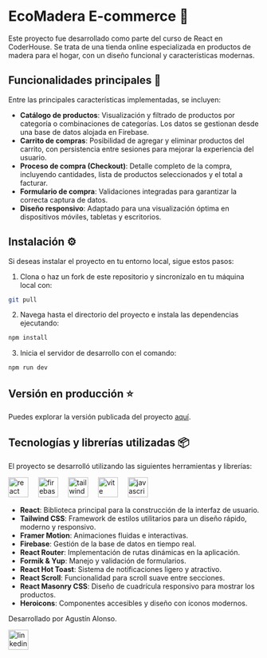 # EcoMadera E-commerce 🛒

Este proyecto fue desarrollado como parte del curso de React en CoderHouse. Se trata de una tienda online especializada en productos de madera para el hogar, con un diseño funcional y características modernas.

## Funcionalidades principales 🚀

Entre las principales características implementadas, se incluyen:

- **Catálogo de productos**: Visualización y filtrado de productos por categoría o combinaciones de categorías. Los datos se gestionan desde una base de datos alojada en Firebase.
- **Carrito de compras**: Posibilidad de agregar y eliminar productos del carrito, con persistencia entre sesiones para mejorar la experiencia del usuario.
- **Proceso de compra (Checkout)**: Detalle completo de la compra, incluyendo cantidades, lista de productos seleccionados y el total a facturar.
- **Formulario de compra**: Validaciones integradas para garantizar la correcta captura de datos.
- **Diseño responsivo**: Adaptado para una visualización óptima en dispositivos móviles, tabletas y escritorios.

## Instalación ⚙️

Si deseas instalar el proyecto en tu entorno local, sigue estos pasos:

1. Clona o haz un fork de este repositorio y sincronízalo en tu máquina local con:
```bash
git pull
```
   
2. Navega hasta el directorio del proyecto e instala las dependencias ejecutando:

```bash
npm install
```

3. Inicia el servidor de desarrollo con el comando:

```bash
npm run dev
```

## Versión en producción ⭐

Puedes explorar la versión publicada del proyecto [aquí](https://eco-madera-agustin-alonso.vercel.app/).

## Tecnologías y librerías utilizadas 📦

El proyecto se desarrolló utilizando las siguientes herramientas y librerías:

<div align="left">
  <img src="https://skillicons.dev/icons?i=react" height="40" alt="react logo"  />
  <img width="12" />
  <img src="https://skillicons.dev/icons?i=firebase" height="40" alt="firebase logo"  />
  <img width="12" />
  <img src="https://skillicons.dev/icons?i=tailwind" height="40" alt="tailwindcss logo"  />
   <img width="12" />
  <img src="https://skillicons.dev/icons?i=vite" height="40" alt="vite logo"  />
    <img width="12" />
  <img src="https://skillicons.dev/icons?i=javascript" height="40" alt="javascript logo"  />
</div>


- **React**: Biblioteca principal para la construcción de la interfaz de usuario.
- **Tailwind CSS**: Framework de estilos utilitarios para un diseño rápido, moderno y responsivo.
- **Framer Motion**: Animaciones fluidas e interactivas.
- **Firebase**: Gestión de la base de datos en tiempo real.
- **React Router**: Implementación de rutas dinámicas en la aplicación.
- **Formik & Yup**: Manejo y validación de formularios.
- **React Hot Toast**: Sistema de notificaciones ligero y atractivo.
- **React Scroll**: Funcionalidad para scroll suave entre secciones.
- **React Masonry CSS**: Diseño de cuadrícula responsivo para mostrar los productos.
- **Heroicons**: Componentes accesibles y diseño con íconos modernos.

Desarrollado por Agustín Alonso.
<div align="left">
  <img src="https://skillicons.dev/icons?i=linkedin" height="40" alt="linkedin logo"  />
</div>
